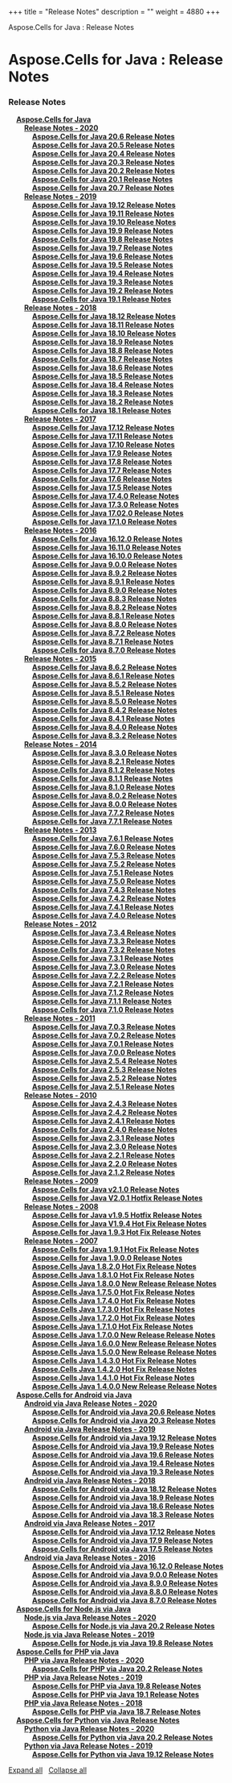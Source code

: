 +++
title = "Release Notes" 
description = "" 
weight = 4880 
+++

Aspose.Cells for Java : Release Notes  

# Aspose.Cells for Java : Release Notes


### Release Notes

&nbsp;&nbsp;&nbsp;&nbsp;[**Aspose.Cells for Java**](https://docs2.aspose.com/cells/java/releasenotes/asposecellsforjava/)    
&nbsp;&nbsp;&nbsp;&nbsp;&nbsp;&nbsp;&nbsp;&nbsp;[**Release Notes - 2020**](https://docs2.aspose.com/cells/java/releasenotes/asposecellsforjava/releasenotes-2020/)    
&nbsp;&nbsp;&nbsp;&nbsp;&nbsp;&nbsp;&nbsp;&nbsp;&nbsp;&nbsp;&nbsp;&nbsp;[**Aspose.Cells for Java 20.6 Release Notes**](https://docs2.aspose.com/cells/java/releasenotes/asposecellsforjava/releasenotes-2020/aspose.cells+for+java+20.6+release+notes)    
&nbsp;&nbsp;&nbsp;&nbsp;&nbsp;&nbsp;&nbsp;&nbsp;&nbsp;&nbsp;&nbsp;&nbsp;[**Aspose.Cells for Java 20.5 Release Notes**](https://docs2.aspose.com/cells/java/releasenotes/asposecellsforjava/releasenotes-2020/aspose.cells+for+java+20.5+release+notes)    
&nbsp;&nbsp;&nbsp;&nbsp;&nbsp;&nbsp;&nbsp;&nbsp;&nbsp;&nbsp;&nbsp;&nbsp;[**Aspose.Cells for Java 20.4 Release Notes**](https://docs2.aspose.com/cells/java/releasenotes/asposecellsforjava/releasenotes-2020/aspose.cells+for+java+20.4+release+notes)    
&nbsp;&nbsp;&nbsp;&nbsp;&nbsp;&nbsp;&nbsp;&nbsp;&nbsp;&nbsp;&nbsp;&nbsp;[**Aspose.Cells for Java 20.3 Release Notes**](https://docs2.aspose.com/cells/java/releasenotes/asposecellsforjava/releasenotes-2020/aspose.cells+for+java+20.3+release+notes)    
&nbsp;&nbsp;&nbsp;&nbsp;&nbsp;&nbsp;&nbsp;&nbsp;&nbsp;&nbsp;&nbsp;&nbsp;[**Aspose.Cells for Java 20.2 Release Notes**](https://docs2.aspose.com/cells/java/releasenotes/asposecellsforjava/releasenotes-2020/aspose.cells+for+java+20.2+release+notes)    
&nbsp;&nbsp;&nbsp;&nbsp;&nbsp;&nbsp;&nbsp;&nbsp;&nbsp;&nbsp;&nbsp;&nbsp;[**Aspose.Cells for Java 20.1 Release Notes**](https://docs2.aspose.com/cells/java/releasenotes/asposecellsforjava/releasenotes-2020/aspose.cells+for+java+20.1+release+notes)    
&nbsp;&nbsp;&nbsp;&nbsp;&nbsp;&nbsp;&nbsp;&nbsp;&nbsp;&nbsp;&nbsp;&nbsp;[**Aspose.Cells for Java 20.7 Release Notes**](https://docs2.aspose.com/cells/java/releasenotes/asposecellsforjava/releasenotes-2020/aspose.cells+for+java+20.7+release+notes)    
&nbsp;&nbsp;&nbsp;&nbsp;&nbsp;&nbsp;&nbsp;&nbsp;[**Release Notes - 2019**](https://docs2.aspose.com/cells/java/releasenotes/asposecellsforjava/releasenotes-2019/)    
&nbsp;&nbsp;&nbsp;&nbsp;&nbsp;&nbsp;&nbsp;&nbsp;&nbsp;&nbsp;&nbsp;&nbsp;[**Aspose.Cells for Java 19.12 Release Notes**](https://docs2.aspose.com/cells/java/releasenotes/asposecellsforjava/releasenotes-2019/aspose.cells+for+java+19.12+release+notes)    
&nbsp;&nbsp;&nbsp;&nbsp;&nbsp;&nbsp;&nbsp;&nbsp;&nbsp;&nbsp;&nbsp;&nbsp;[**Aspose.Cells for Java 19.11 Release Notes**](https://docs2.aspose.com/cells/java/releasenotes/asposecellsforjava/releasenotes-2019/aspose.cells+for+java+19.11+release+notes)    
&nbsp;&nbsp;&nbsp;&nbsp;&nbsp;&nbsp;&nbsp;&nbsp;&nbsp;&nbsp;&nbsp;&nbsp;[**Aspose.Cells for Java 19.10 Release Notes**](https://docs2.aspose.com/cells/java/releasenotes/asposecellsforjava/releasenotes-2019/aspose.cells+for+java+19.10+release+notes)    
&nbsp;&nbsp;&nbsp;&nbsp;&nbsp;&nbsp;&nbsp;&nbsp;&nbsp;&nbsp;&nbsp;&nbsp;[**Aspose.Cells for Java 19.9 Release Notes**](https://docs2.aspose.com/cells/java/releasenotes/asposecellsforjava/releasenotes-2019/aspose.cells+for+java+19.9+release+notes)    
&nbsp;&nbsp;&nbsp;&nbsp;&nbsp;&nbsp;&nbsp;&nbsp;&nbsp;&nbsp;&nbsp;&nbsp;[**Aspose.Cells for Java 19.8 Release Notes**](https://docs2.aspose.com/cells/java/releasenotes/asposecellsforjava/releasenotes-2019/aspose.cells+for+java+19.8+release+notes)    
&nbsp;&nbsp;&nbsp;&nbsp;&nbsp;&nbsp;&nbsp;&nbsp;&nbsp;&nbsp;&nbsp;&nbsp;[**Aspose.Cells for Java 19.7 Release Notes**](https://docs2.aspose.com/cells/java/releasenotes/asposecellsforjava/releasenotes-2019/aspose.cells+for+java+19.7+release+notes)    
&nbsp;&nbsp;&nbsp;&nbsp;&nbsp;&nbsp;&nbsp;&nbsp;&nbsp;&nbsp;&nbsp;&nbsp;[**Aspose.Cells for Java 19.6 Release Notes**](https://docs2.aspose.com/cells/java/releasenotes/asposecellsforjava/releasenotes-2019/aspose.cells+for+java+19.6+release+notes)    
&nbsp;&nbsp;&nbsp;&nbsp;&nbsp;&nbsp;&nbsp;&nbsp;&nbsp;&nbsp;&nbsp;&nbsp;[**Aspose.Cells for Java 19.5 Release Notes**](https://docs2.aspose.com/cells/java/releasenotes/asposecellsforjava/releasenotes-2019/aspose.cells+for+java+19.5+release+notes)    
&nbsp;&nbsp;&nbsp;&nbsp;&nbsp;&nbsp;&nbsp;&nbsp;&nbsp;&nbsp;&nbsp;&nbsp;[**Aspose.Cells for Java 19.4 Release Notes**](https://docs2.aspose.com/cells/java/releasenotes/asposecellsforjava/releasenotes-2019/aspose.cells+for+java+19.4+release+notes)    
&nbsp;&nbsp;&nbsp;&nbsp;&nbsp;&nbsp;&nbsp;&nbsp;&nbsp;&nbsp;&nbsp;&nbsp;[**Aspose.Cells for Java 19.3 Release Notes**](https://docs2.aspose.com/cells/java/releasenotes/asposecellsforjava/releasenotes-2019/aspose.cells+for+java+19.3+release+notes)    
&nbsp;&nbsp;&nbsp;&nbsp;&nbsp;&nbsp;&nbsp;&nbsp;&nbsp;&nbsp;&nbsp;&nbsp;[**Aspose.Cells for Java 19.2 Release Notes**](https://docs2.aspose.com/cells/java/releasenotes/asposecellsforjava/releasenotes-2019/aspose.cells+for+java+19.2+release+notes)    
&nbsp;&nbsp;&nbsp;&nbsp;&nbsp;&nbsp;&nbsp;&nbsp;&nbsp;&nbsp;&nbsp;&nbsp;[**Aspose.Cells for Java 19.1 Release Notes**](https://docs2.aspose.com/cells/java/releasenotes/asposecellsforjava/releasenotes-2019/aspose.cells+for+java+19.1+release+notes)    
&nbsp;&nbsp;&nbsp;&nbsp;&nbsp;&nbsp;&nbsp;&nbsp;[**Release Notes - 2018**](https://docs2.aspose.com/cells/java/releasenotes/asposecellsforjava/releasenotes-2018/)    
&nbsp;&nbsp;&nbsp;&nbsp;&nbsp;&nbsp;&nbsp;&nbsp;&nbsp;&nbsp;&nbsp;&nbsp;[**Aspose.Cells for Java 18.12 Release Notes**](https://docs2.aspose.com/cells/java/releasenotes/asposecellsforjava/releasenotes-2018/aspose.cells+for+java+18.12+release+notes)    
&nbsp;&nbsp;&nbsp;&nbsp;&nbsp;&nbsp;&nbsp;&nbsp;&nbsp;&nbsp;&nbsp;&nbsp;[**Aspose.Cells for Java 18.11 Release Notes**](https://docs2.aspose.com/cells/java/releasenotes/asposecellsforjava/releasenotes-2018/aspose.cells+for+java+18.11+release+notes)    
&nbsp;&nbsp;&nbsp;&nbsp;&nbsp;&nbsp;&nbsp;&nbsp;&nbsp;&nbsp;&nbsp;&nbsp;[**Aspose.Cells for Java 18.10 Release Notes**](https://docs2.aspose.com/cells/java/releasenotes/asposecellsforjava/releasenotes-2018/aspose.cells+for+java+18.10+release+notes)    
&nbsp;&nbsp;&nbsp;&nbsp;&nbsp;&nbsp;&nbsp;&nbsp;&nbsp;&nbsp;&nbsp;&nbsp;[**Aspose.Cells for Java 18.9 Release Notes**](https://docs2.aspose.com/cells/java/releasenotes/asposecellsforjava/releasenotes-2018/aspose.cells+for+java+18.9+release+notes)    
&nbsp;&nbsp;&nbsp;&nbsp;&nbsp;&nbsp;&nbsp;&nbsp;&nbsp;&nbsp;&nbsp;&nbsp;[**Aspose.Cells for Java 18.8 Release Notes**](https://docs2.aspose.com/cells/java/releasenotes/asposecellsforjava/releasenotes-2018/aspose.cells+for+java+18.8+release+notes)    
&nbsp;&nbsp;&nbsp;&nbsp;&nbsp;&nbsp;&nbsp;&nbsp;&nbsp;&nbsp;&nbsp;&nbsp;[**Aspose.Cells for Java 18.7 Release Notes**](https://docs2.aspose.com/cells/java/releasenotes/asposecellsforjava/releasenotes-2018/aspose.cells+for+java+18.7+release+notes)    
&nbsp;&nbsp;&nbsp;&nbsp;&nbsp;&nbsp;&nbsp;&nbsp;&nbsp;&nbsp;&nbsp;&nbsp;[**Aspose.Cells for Java 18.6 Release Notes**](https://docs2.aspose.com/cells/java/releasenotes/asposecellsforjava/releasenotes-2018/aspose.cells+for+java+18.6+release+notes)    
&nbsp;&nbsp;&nbsp;&nbsp;&nbsp;&nbsp;&nbsp;&nbsp;&nbsp;&nbsp;&nbsp;&nbsp;[**Aspose.Cells for Java 18.5 Release Notes**](https://docs2.aspose.com/cells/java/releasenotes/asposecellsforjava/releasenotes-2018/aspose.cells+for+java+18.5+release+notes)    
&nbsp;&nbsp;&nbsp;&nbsp;&nbsp;&nbsp;&nbsp;&nbsp;&nbsp;&nbsp;&nbsp;&nbsp;[**Aspose.Cells for Java 18.4 Release Notes**](https://docs2.aspose.com/cells/java/releasenotes/asposecellsforjava/releasenotes-2018/aspose.cells+for+java+18.4+release+notes)    
&nbsp;&nbsp;&nbsp;&nbsp;&nbsp;&nbsp;&nbsp;&nbsp;&nbsp;&nbsp;&nbsp;&nbsp;[**Aspose.Cells for Java 18.3 Release Notes**](https://docs2.aspose.com/cells/java/releasenotes/asposecellsforjava/releasenotes-2018/aspose.cells+for+java+18.3+release+notes)    
&nbsp;&nbsp;&nbsp;&nbsp;&nbsp;&nbsp;&nbsp;&nbsp;&nbsp;&nbsp;&nbsp;&nbsp;[**Aspose.Cells for Java 18.2 Release Notes**](https://docs2.aspose.com/cells/java/releasenotes/asposecellsforjava/releasenotes-2018/aspose.cells+for+java+18.2+release+notes)    
&nbsp;&nbsp;&nbsp;&nbsp;&nbsp;&nbsp;&nbsp;&nbsp;&nbsp;&nbsp;&nbsp;&nbsp;[**Aspose.Cells for Java 18.1 Release Notes**](https://docs2.aspose.com/cells/java/releasenotes/asposecellsforjava/releasenotes-2018/aspose.cells+for+java+18.1+release+notes)    
&nbsp;&nbsp;&nbsp;&nbsp;&nbsp;&nbsp;&nbsp;&nbsp;[**Release Notes - 2017**](https://docs2.aspose.com/cells/java/releasenotes/asposecellsforjava/releasenotes-2017/)    
&nbsp;&nbsp;&nbsp;&nbsp;&nbsp;&nbsp;&nbsp;&nbsp;&nbsp;&nbsp;&nbsp;&nbsp;[**Aspose.Cells for Java 17.12 Release Notes**](https://docs2.aspose.com/cells/java/releasenotes/asposecellsforjava/releasenotes-2017/aspose.cells+for+java+17.12+release+notes)    
&nbsp;&nbsp;&nbsp;&nbsp;&nbsp;&nbsp;&nbsp;&nbsp;&nbsp;&nbsp;&nbsp;&nbsp;[**Aspose.Cells for Java 17.11 Release Notes**](https://docs2.aspose.com/cells/java/releasenotes/asposecellsforjava/releasenotes-2017/aspose.cells+for+java+17.11+release+notes)    
&nbsp;&nbsp;&nbsp;&nbsp;&nbsp;&nbsp;&nbsp;&nbsp;&nbsp;&nbsp;&nbsp;&nbsp;[**Aspose.Cells for Java 17.10 Release Notes**](https://docs2.aspose.com/cells/java/releasenotes/asposecellsforjava/releasenotes-2017/aspose.cells+for+java+17.10+release+notes)    
&nbsp;&nbsp;&nbsp;&nbsp;&nbsp;&nbsp;&nbsp;&nbsp;&nbsp;&nbsp;&nbsp;&nbsp;[**Aspose.Cells for Java 17.9 Release Notes**](https://docs2.aspose.com/cells/java/releasenotes/asposecellsforjava/releasenotes-2017/aspose.cells+for+java+17.9+release+notes)    
&nbsp;&nbsp;&nbsp;&nbsp;&nbsp;&nbsp;&nbsp;&nbsp;&nbsp;&nbsp;&nbsp;&nbsp;[**Aspose.Cells for Java 17.8 Release Notes**](https://docs2.aspose.com/cells/java/releasenotes/asposecellsforjava/releasenotes-2017/aspose.cells+for+java+17.8+release+notes)    
&nbsp;&nbsp;&nbsp;&nbsp;&nbsp;&nbsp;&nbsp;&nbsp;&nbsp;&nbsp;&nbsp;&nbsp;[**Aspose.Cells for Java 17.7 Release Notes**](https://docs2.aspose.com/cells/java/releasenotes/asposecellsforjava/releasenotes-2017/aspose.cells+for+java+17.7+release+notes)    
&nbsp;&nbsp;&nbsp;&nbsp;&nbsp;&nbsp;&nbsp;&nbsp;&nbsp;&nbsp;&nbsp;&nbsp;[**Aspose.Cells for Java 17.6 Release Notes**](https://docs2.aspose.com/cells/java/releasenotes/asposecellsforjava/releasenotes-2017/aspose.cells+for+java+17.6+release+notes)    
&nbsp;&nbsp;&nbsp;&nbsp;&nbsp;&nbsp;&nbsp;&nbsp;&nbsp;&nbsp;&nbsp;&nbsp;[**Aspose.Cells for Java 17.5 Release Notes**](https://docs2.aspose.com/cells/java/releasenotes/asposecellsforjava/releasenotes-2017/aspose.cells+for+java+17.5+release+notes)    
&nbsp;&nbsp;&nbsp;&nbsp;&nbsp;&nbsp;&nbsp;&nbsp;&nbsp;&nbsp;&nbsp;&nbsp;[**Aspose.Cells for Java 17.4.0 Release Notes**](https://docs2.aspose.com/cells/java/releasenotes/asposecellsforjava/releasenotes-2017/aspose.cells+for+java+17.4.0+release+notes)    
&nbsp;&nbsp;&nbsp;&nbsp;&nbsp;&nbsp;&nbsp;&nbsp;&nbsp;&nbsp;&nbsp;&nbsp;[**Aspose.Cells for Java 17.3.0 Release Notes**](https://docs2.aspose.com/cells/java/releasenotes/asposecellsforjava/releasenotes-2017/aspose.cells+for+java+17.3.0+release+notes)    
&nbsp;&nbsp;&nbsp;&nbsp;&nbsp;&nbsp;&nbsp;&nbsp;&nbsp;&nbsp;&nbsp;&nbsp;[**Aspose.Cells for Java 17.02.0 Release Notes**](https://docs2.aspose.com/cells/java/releasenotes/asposecellsforjava/releasenotes-2017/aspose.cells+for+java+17.02.0+release+notes)    
&nbsp;&nbsp;&nbsp;&nbsp;&nbsp;&nbsp;&nbsp;&nbsp;&nbsp;&nbsp;&nbsp;&nbsp;[**Aspose.Cells for Java 17.1.0 Release Notes**](https://docs2.aspose.com/cells/java/releasenotes/asposecellsforjava/releasenotes-2017/aspose.cells+for+java+17.1.0+release+notes)    
&nbsp;&nbsp;&nbsp;&nbsp;&nbsp;&nbsp;&nbsp;&nbsp;[**Release Notes - 2016**](https://docs2.aspose.com/cells/java/releasenotes/asposecellsforjava/releasenotes-2016/)    
&nbsp;&nbsp;&nbsp;&nbsp;&nbsp;&nbsp;&nbsp;&nbsp;&nbsp;&nbsp;&nbsp;&nbsp;[**Aspose.Cells for Java 16.12.0 Release Notes**](https://docs2.aspose.com/cells/java/releasenotes/asposecellsforjava/releasenotes-2016/aspose.cells+for+java+16.12.0+release+notes)    
&nbsp;&nbsp;&nbsp;&nbsp;&nbsp;&nbsp;&nbsp;&nbsp;&nbsp;&nbsp;&nbsp;&nbsp;[**Aspose.Cells for Java 16.11.0 Release Notes**](https://docs2.aspose.com/cells/java/releasenotes/asposecellsforjava/releasenotes-2016/aspose.cells+for+java+16.11.0+release+notes)    
&nbsp;&nbsp;&nbsp;&nbsp;&nbsp;&nbsp;&nbsp;&nbsp;&nbsp;&nbsp;&nbsp;&nbsp;[**Aspose.Cells for Java 16.10.0 Release Notes**](https://docs2.aspose.com/cells/java/releasenotes/asposecellsforjava/releasenotes-2016/aspose.cells+for+java+16.10.0+release+notes)    
&nbsp;&nbsp;&nbsp;&nbsp;&nbsp;&nbsp;&nbsp;&nbsp;&nbsp;&nbsp;&nbsp;&nbsp;[**Aspose.Cells for Java 9.0.0 Release Notes**](https://docs2.aspose.com/cells/java/releasenotes/asposecellsforjava/releasenotes-2016/aspose.cells+for+java+9.0.0+release+notes)    
&nbsp;&nbsp;&nbsp;&nbsp;&nbsp;&nbsp;&nbsp;&nbsp;&nbsp;&nbsp;&nbsp;&nbsp;[**Aspose.Cells for Java 8.9.2 Release Notes**](https://docs2.aspose.com/cells/java/releasenotes/asposecellsforjava/releasenotes-2016/aspose.cells+for+java+8.9.2+release+notes)    
&nbsp;&nbsp;&nbsp;&nbsp;&nbsp;&nbsp;&nbsp;&nbsp;&nbsp;&nbsp;&nbsp;&nbsp;[**Aspose.Cells for Java 8.9.1 Release Notes**](https://docs2.aspose.com/cells/java/releasenotes/asposecellsforjava/releasenotes-2016/aspose.cells+for+java+8.9.1+release+notes)    
&nbsp;&nbsp;&nbsp;&nbsp;&nbsp;&nbsp;&nbsp;&nbsp;&nbsp;&nbsp;&nbsp;&nbsp;[**Aspose.Cells for Java 8.9.0 Release Notes**](https://docs2.aspose.com/cells/java/releasenotes/asposecellsforjava/releasenotes-2016/aspose.cells+for+java+8.9.0+release+notes)    
&nbsp;&nbsp;&nbsp;&nbsp;&nbsp;&nbsp;&nbsp;&nbsp;&nbsp;&nbsp;&nbsp;&nbsp;[**Aspose.Cells for Java 8.8.3 Release Notes**](https://docs2.aspose.com/cells/java/releasenotes/asposecellsforjava/releasenotes-2016/aspose.cells+for+java+8.8.3+release+notes)    
&nbsp;&nbsp;&nbsp;&nbsp;&nbsp;&nbsp;&nbsp;&nbsp;&nbsp;&nbsp;&nbsp;&nbsp;[**Aspose.Cells for Java 8.8.2 Release Notes**](https://docs2.aspose.com/cells/java/releasenotes/asposecellsforjava/releasenotes-2016/aspose.cells+for+java+8.8.2+release+notes)    
&nbsp;&nbsp;&nbsp;&nbsp;&nbsp;&nbsp;&nbsp;&nbsp;&nbsp;&nbsp;&nbsp;&nbsp;[**Aspose.Cells for Java 8.8.1 Release Notes**](https://docs2.aspose.com/cells/java/releasenotes/asposecellsforjava/releasenotes-2016/aspose.cells+for+java+8.8.1+release+notes)    
&nbsp;&nbsp;&nbsp;&nbsp;&nbsp;&nbsp;&nbsp;&nbsp;&nbsp;&nbsp;&nbsp;&nbsp;[**Aspose.Cells for Java 8.8.0 Release Notes**](https://docs2.aspose.com/cells/java/releasenotes/asposecellsforjava/releasenotes-2016/aspose.cells+for+java+8.8.0+release+notes)    
&nbsp;&nbsp;&nbsp;&nbsp;&nbsp;&nbsp;&nbsp;&nbsp;&nbsp;&nbsp;&nbsp;&nbsp;[**Aspose.Cells for Java 8.7.2 Release Notes**](https://docs2.aspose.com/cells/java/releasenotes/asposecellsforjava/releasenotes-2016/aspose.cells+for+java+8.7.2+release+notes)    
&nbsp;&nbsp;&nbsp;&nbsp;&nbsp;&nbsp;&nbsp;&nbsp;&nbsp;&nbsp;&nbsp;&nbsp;[**Aspose.Cells for Java 8.7.1 Release Notes**](https://docs2.aspose.com/cells/java/releasenotes/asposecellsforjava/releasenotes-2016/aspose.cells+for+java+8.7.1+release+notes)    
&nbsp;&nbsp;&nbsp;&nbsp;&nbsp;&nbsp;&nbsp;&nbsp;&nbsp;&nbsp;&nbsp;&nbsp;[**Aspose.Cells for Java 8.7.0 Release Notes**](https://docs2.aspose.com/cells/java/releasenotes/asposecellsforjava/releasenotes-2016/aspose.cells+for+java+8.7.0+release+notes)    
&nbsp;&nbsp;&nbsp;&nbsp;&nbsp;&nbsp;&nbsp;&nbsp;[**Release Notes - 2015**](https://docs2.aspose.com/cells/java/releasenotes/asposecellsforjava/releasenotes-2015/)    
&nbsp;&nbsp;&nbsp;&nbsp;&nbsp;&nbsp;&nbsp;&nbsp;&nbsp;&nbsp;&nbsp;&nbsp;[**Aspose.Cells for Java 8.6.2 Release Notes**](https://docs2.aspose.com/cells/java/releasenotes/asposecellsforjava/releasenotes-2015/aspose.cells+for+java+8.6.2+release+notes)    
&nbsp;&nbsp;&nbsp;&nbsp;&nbsp;&nbsp;&nbsp;&nbsp;&nbsp;&nbsp;&nbsp;&nbsp;[**Aspose.Cells for Java 8.6.1 Release Notes**](https://docs2.aspose.com/cells/java/releasenotes/asposecellsforjava/releasenotes-2015/aspose.cells+for+java+8.6.1+release+notes)    
&nbsp;&nbsp;&nbsp;&nbsp;&nbsp;&nbsp;&nbsp;&nbsp;&nbsp;&nbsp;&nbsp;&nbsp;[**Aspose.Cells for Java 8.5.2 Release Notes**](https://docs2.aspose.com/cells/java/releasenotes/asposecellsforjava/releasenotes-2015/aspose.cells+for+java+8.5.2+release+notes)    
&nbsp;&nbsp;&nbsp;&nbsp;&nbsp;&nbsp;&nbsp;&nbsp;&nbsp;&nbsp;&nbsp;&nbsp;[**Aspose.Cells for Java 8.5.1 Release Notes**](https://docs2.aspose.com/cells/java/releasenotes/asposecellsforjava/releasenotes-2015/aspose.cells+for+java+8.5.1+release+notes)    
&nbsp;&nbsp;&nbsp;&nbsp;&nbsp;&nbsp;&nbsp;&nbsp;&nbsp;&nbsp;&nbsp;&nbsp;[**Aspose.Cells for Java 8.5.0 Release Notes**](https://docs2.aspose.com/cells/java/releasenotes/asposecellsforjava/releasenotes-2015/aspose.cells+for+java+8.5.0+release+notes)    
&nbsp;&nbsp;&nbsp;&nbsp;&nbsp;&nbsp;&nbsp;&nbsp;&nbsp;&nbsp;&nbsp;&nbsp;[**Aspose.Cells for Java 8.4.2 Release Notes**](https://docs2.aspose.com/cells/java/releasenotes/asposecellsforjava/releasenotes-2015/aspose.cells+for+java+8.4.2+release+notes)    
&nbsp;&nbsp;&nbsp;&nbsp;&nbsp;&nbsp;&nbsp;&nbsp;&nbsp;&nbsp;&nbsp;&nbsp;[**Aspose.Cells for Java 8.4.1 Release Notes**](https://docs2.aspose.com/cells/java/releasenotes/asposecellsforjava/releasenotes-2015/aspose.cells+for+java+8.4.1+release+notes)    
&nbsp;&nbsp;&nbsp;&nbsp;&nbsp;&nbsp;&nbsp;&nbsp;&nbsp;&nbsp;&nbsp;&nbsp;[**Aspose.Cells for Java 8.4.0 Release Notes**](https://docs2.aspose.com/cells/java/releasenotes/asposecellsforjava/releasenotes-2015/aspose.cells+for+java+8.4.0+release+notes)    
&nbsp;&nbsp;&nbsp;&nbsp;&nbsp;&nbsp;&nbsp;&nbsp;&nbsp;&nbsp;&nbsp;&nbsp;[**Aspose.Cells for Java 8.3.2 Release Notes**](https://docs2.aspose.com/cells/java/releasenotes/asposecellsforjava/releasenotes-2015/aspose.cells+for+java+8.3.2+release+notes)    
&nbsp;&nbsp;&nbsp;&nbsp;&nbsp;&nbsp;&nbsp;&nbsp;[**Release Notes - 2014**](https://docs2.aspose.com/cells/java/releasenotes/asposecellsforjava/releasenotes-2014/)    
&nbsp;&nbsp;&nbsp;&nbsp;&nbsp;&nbsp;&nbsp;&nbsp;&nbsp;&nbsp;&nbsp;&nbsp;[**Aspose.Cells for Java 8.3.0 Release Notes**](https://docs2.aspose.com/cells/java/releasenotes/asposecellsforjava/releasenotes-2014/aspose.cells+for+java+8.3.0+release+notes)    
&nbsp;&nbsp;&nbsp;&nbsp;&nbsp;&nbsp;&nbsp;&nbsp;&nbsp;&nbsp;&nbsp;&nbsp;[**Aspose.Cells for Java 8.2.1 Release Notes**](https://docs2.aspose.com/cells/java/releasenotes/asposecellsforjava/releasenotes-2014/aspose.cells+for+java+8.2.1+release+notes)    
&nbsp;&nbsp;&nbsp;&nbsp;&nbsp;&nbsp;&nbsp;&nbsp;&nbsp;&nbsp;&nbsp;&nbsp;[**Aspose.Cells for Java 8.1.2 Release Notes**](https://docs2.aspose.com/cells/java/releasenotes/asposecellsforjava/releasenotes-2014/aspose.cells+for+java+8.1.2+release+notes)    
&nbsp;&nbsp;&nbsp;&nbsp;&nbsp;&nbsp;&nbsp;&nbsp;&nbsp;&nbsp;&nbsp;&nbsp;[**Aspose.Cells for Java 8.1.1 Release Notes**](https://docs2.aspose.com/cells/java/releasenotes/asposecellsforjava/releasenotes-2014/aspose.cells+for+java+8.1.1+release+notes)    
&nbsp;&nbsp;&nbsp;&nbsp;&nbsp;&nbsp;&nbsp;&nbsp;&nbsp;&nbsp;&nbsp;&nbsp;[**Aspose.Cells for Java 8.1.0 Release Notes**](https://docs2.aspose.com/cells/java/releasenotes/asposecellsforjava/releasenotes-2014/aspose.cells+for+java+8.1.0+release+notes)    
&nbsp;&nbsp;&nbsp;&nbsp;&nbsp;&nbsp;&nbsp;&nbsp;&nbsp;&nbsp;&nbsp;&nbsp;[**Aspose.Cells for Java 8.0.2 Release Notes**](https://docs2.aspose.com/cells/java/releasenotes/asposecellsforjava/releasenotes-2014/aspose.cells+for+java+8.0.2+release+notes)    
&nbsp;&nbsp;&nbsp;&nbsp;&nbsp;&nbsp;&nbsp;&nbsp;&nbsp;&nbsp;&nbsp;&nbsp;[**Aspose.Cells for Java 8.0.0 Release Notes**](https://docs2.aspose.com/cells/java/releasenotes/asposecellsforjava/releasenotes-2014/aspose.cells+for+java+8.0.0+release+notes)    
&nbsp;&nbsp;&nbsp;&nbsp;&nbsp;&nbsp;&nbsp;&nbsp;&nbsp;&nbsp;&nbsp;&nbsp;[**Aspose.Cells for Java 7.7.2 Release Notes**](https://docs2.aspose.com/cells/java/releasenotes/asposecellsforjava/releasenotes-2014/aspose.cells+for+java+7.7.2+release+notes)    
&nbsp;&nbsp;&nbsp;&nbsp;&nbsp;&nbsp;&nbsp;&nbsp;&nbsp;&nbsp;&nbsp;&nbsp;[**Aspose.Cells for Java 7.7.1 Release Notes**](https://docs2.aspose.com/cells/java/releasenotes/asposecellsforjava/releasenotes-2014/aspose.cells+for+java+7.7.1+release+notes)    
&nbsp;&nbsp;&nbsp;&nbsp;&nbsp;&nbsp;&nbsp;&nbsp;[**Release Notes - 2013**](https://docs2.aspose.com/cells/java/releasenotes/asposecellsforjava/releasenotes-2013/)    
&nbsp;&nbsp;&nbsp;&nbsp;&nbsp;&nbsp;&nbsp;&nbsp;&nbsp;&nbsp;&nbsp;&nbsp;[**Aspose.Cells for Java 7.6.1 Release Notes**](https://docs2.aspose.com/cells/java/releasenotes/asposecellsforjava/releasenotes-2013/aspose.cells+for+java+7.6.1+release+notes)    
&nbsp;&nbsp;&nbsp;&nbsp;&nbsp;&nbsp;&nbsp;&nbsp;&nbsp;&nbsp;&nbsp;&nbsp;[**Aspose.Cells for Java 7.6.0 Release Notes**](https://docs2.aspose.com/cells/java/releasenotes/asposecellsforjava/releasenotes-2013/aspose.cells+for+java+7.6.0+release+notes)    
&nbsp;&nbsp;&nbsp;&nbsp;&nbsp;&nbsp;&nbsp;&nbsp;&nbsp;&nbsp;&nbsp;&nbsp;[**Aspose.Cells for Java 7.5.3 Release Notes**](https://docs2.aspose.com/cells/java/releasenotes/asposecellsforjava/releasenotes-2013/aspose.cells+for+java+7.5.3+release+notes)    
&nbsp;&nbsp;&nbsp;&nbsp;&nbsp;&nbsp;&nbsp;&nbsp;&nbsp;&nbsp;&nbsp;&nbsp;[**Aspose.Cells for Java 7.5.2 Release Notes**](https://docs2.aspose.com/cells/java/releasenotes/asposecellsforjava/releasenotes-2013/aspose.cells+for+java+7.5.2+release+notes)    
&nbsp;&nbsp;&nbsp;&nbsp;&nbsp;&nbsp;&nbsp;&nbsp;&nbsp;&nbsp;&nbsp;&nbsp;[**Aspose.Cells for Java 7.5.1 Release Notes**](https://docs2.aspose.com/cells/java/releasenotes/asposecellsforjava/releasenotes-2013/aspose.cells+for+java+7.5.1+release+notes)    
&nbsp;&nbsp;&nbsp;&nbsp;&nbsp;&nbsp;&nbsp;&nbsp;&nbsp;&nbsp;&nbsp;&nbsp;[**Aspose.Cells for Java 7.5.0 Release Notes**](https://docs2.aspose.com/cells/java/releasenotes/asposecellsforjava/releasenotes-2013/aspose.cells+for+java+7.5.0+release+notes)    
&nbsp;&nbsp;&nbsp;&nbsp;&nbsp;&nbsp;&nbsp;&nbsp;&nbsp;&nbsp;&nbsp;&nbsp;[**Aspose.Cells for Java 7.4.3 Release Notes**](https://docs2.aspose.com/cells/java/releasenotes/asposecellsforjava/releasenotes-2013/aspose.cells+for+java+7.4.3+release+notes)    
&nbsp;&nbsp;&nbsp;&nbsp;&nbsp;&nbsp;&nbsp;&nbsp;&nbsp;&nbsp;&nbsp;&nbsp;[**Aspose.Cells for Java 7.4.2 Release Notes**](https://docs2.aspose.com/cells/java/releasenotes/asposecellsforjava/releasenotes-2013/aspose.cells+for+java+7.4.2+release+notes)    
&nbsp;&nbsp;&nbsp;&nbsp;&nbsp;&nbsp;&nbsp;&nbsp;&nbsp;&nbsp;&nbsp;&nbsp;[**Aspose.Cells for Java 7.4.1 Release Notes**](https://docs2.aspose.com/cells/java/releasenotes/asposecellsforjava/releasenotes-2013/aspose.cells+for+java+7.4.1+release+notes)    
&nbsp;&nbsp;&nbsp;&nbsp;&nbsp;&nbsp;&nbsp;&nbsp;&nbsp;&nbsp;&nbsp;&nbsp;[**Aspose.Cells for Java 7.4.0 Release Notes**](https://docs2.aspose.com/cells/java/releasenotes/asposecellsforjava/releasenotes-2013/aspose.cells+for+java+7.4.0+release+notes)    
&nbsp;&nbsp;&nbsp;&nbsp;&nbsp;&nbsp;&nbsp;&nbsp;[**Release Notes - 2012**](https://docs2.aspose.com/cells/java/releasenotes/asposecellsforjava/releasenotes-2012/)    
&nbsp;&nbsp;&nbsp;&nbsp;&nbsp;&nbsp;&nbsp;&nbsp;&nbsp;&nbsp;&nbsp;&nbsp;[**Aspose.Cells for Java 7.3.4 Release Notes**](https://docs2.aspose.com/cells/java/releasenotes/asposecellsforjava/releasenotes-2012/aspose.cells+for+java+7.3.4+release+notes)    
&nbsp;&nbsp;&nbsp;&nbsp;&nbsp;&nbsp;&nbsp;&nbsp;&nbsp;&nbsp;&nbsp;&nbsp;[**Aspose.Cells for Java 7.3.3 Release Notes**](https://docs2.aspose.com/cells/java/releasenotes/asposecellsforjava/releasenotes-2012/aspose.cells+for+java+7.3.3+release+notes)    
&nbsp;&nbsp;&nbsp;&nbsp;&nbsp;&nbsp;&nbsp;&nbsp;&nbsp;&nbsp;&nbsp;&nbsp;[**Aspose.Cells for Java 7.3.2 Release Notes**](https://docs2.aspose.com/cells/java/releasenotes/asposecellsforjava/releasenotes-2012/aspose.cells+for+java+7.3.2+release+notes)    
&nbsp;&nbsp;&nbsp;&nbsp;&nbsp;&nbsp;&nbsp;&nbsp;&nbsp;&nbsp;&nbsp;&nbsp;[**Aspose.Cells for Java 7.3.1 Release Notes**](https://docs2.aspose.com/cells/java/releasenotes/asposecellsforjava/releasenotes-2012/aspose.cells+for+java+7.3.1+release+notes)    
&nbsp;&nbsp;&nbsp;&nbsp;&nbsp;&nbsp;&nbsp;&nbsp;&nbsp;&nbsp;&nbsp;&nbsp;[**Aspose.Cells for Java 7.3.0 Release Notes**](https://docs2.aspose.com/cells/java/releasenotes/asposecellsforjava/releasenotes-2012/aspose.cells+for+java+7.3.0+release+notes)    
&nbsp;&nbsp;&nbsp;&nbsp;&nbsp;&nbsp;&nbsp;&nbsp;&nbsp;&nbsp;&nbsp;&nbsp;[**Aspose.Cells for Java 7.2.2 Release Notes**](https://docs2.aspose.com/cells/java/releasenotes/asposecellsforjava/releasenotes-2012/aspose.cells+for+java+7.2.2+release+notes)    
&nbsp;&nbsp;&nbsp;&nbsp;&nbsp;&nbsp;&nbsp;&nbsp;&nbsp;&nbsp;&nbsp;&nbsp;[**Aspose.Cells for Java 7.2.1 Release Notes**](https://docs2.aspose.com/cells/java/releasenotes/asposecellsforjava/releasenotes-2012/aspose.cells+for+java+7.2.1+release+notes)    
&nbsp;&nbsp;&nbsp;&nbsp;&nbsp;&nbsp;&nbsp;&nbsp;&nbsp;&nbsp;&nbsp;&nbsp;[**Aspose.Cells for Java 7.1.2 Release Notes**](https://docs2.aspose.com/cells/java/releasenotes/asposecellsforjava/releasenotes-2012/aspose.cells+for+java+7.1.2+release+notes)    
&nbsp;&nbsp;&nbsp;&nbsp;&nbsp;&nbsp;&nbsp;&nbsp;&nbsp;&nbsp;&nbsp;&nbsp;[**Aspose.Cells for Java 7.1.1 Release Notes**](https://docs2.aspose.com/cells/java/releasenotes/asposecellsforjava/releasenotes-2012/aspose.cells+for+java+7.1.1+release+notes)    
&nbsp;&nbsp;&nbsp;&nbsp;&nbsp;&nbsp;&nbsp;&nbsp;&nbsp;&nbsp;&nbsp;&nbsp;[**Aspose.Cells for Java 7.1.0 Release Notes**](https://docs2.aspose.com/cells/java/releasenotes/asposecellsforjava/releasenotes-2012/aspose.cells+for+java+7.1.0+release+notes)    
&nbsp;&nbsp;&nbsp;&nbsp;&nbsp;&nbsp;&nbsp;&nbsp;[**Release Notes - 2011**](https://docs2.aspose.com/cells/java/releasenotes/asposecellsforjava/releasenotes-2011/)    
&nbsp;&nbsp;&nbsp;&nbsp;&nbsp;&nbsp;&nbsp;&nbsp;&nbsp;&nbsp;&nbsp;&nbsp;[**Aspose.Cells for Java 7.0.3 Release Notes**](https://docs2.aspose.com/cells/java/releasenotes/asposecellsforjava/releasenotes-2011/aspose.cells+for+java+7.0.3+release+notes)    
&nbsp;&nbsp;&nbsp;&nbsp;&nbsp;&nbsp;&nbsp;&nbsp;&nbsp;&nbsp;&nbsp;&nbsp;[**Aspose.Cells for Java 7.0.2 Release Notes**](https://docs2.aspose.com/cells/java/releasenotes/asposecellsforjava/releasenotes-2011/aspose.cells+for+java+7.0.2+release+notes)    
&nbsp;&nbsp;&nbsp;&nbsp;&nbsp;&nbsp;&nbsp;&nbsp;&nbsp;&nbsp;&nbsp;&nbsp;[**Aspose.Cells for Java 7.0.1 Release Notes**](https://docs2.aspose.com/cells/java/releasenotes/asposecellsforjava/releasenotes-2011/aspose.cells+for+java+7.0.1+release+notes)    
&nbsp;&nbsp;&nbsp;&nbsp;&nbsp;&nbsp;&nbsp;&nbsp;&nbsp;&nbsp;&nbsp;&nbsp;[**Aspose.Cells for Java 7.0.0 Release Notes**](https://docs2.aspose.com/cells/java/releasenotes/asposecellsforjava/releasenotes-2011/aspose.cells+for+java+7.0.0+release+notes)    
&nbsp;&nbsp;&nbsp;&nbsp;&nbsp;&nbsp;&nbsp;&nbsp;&nbsp;&nbsp;&nbsp;&nbsp;[**Aspose.Cells for Java 2.5.4 Release Notes**](https://docs2.aspose.com/cells/java/releasenotes/asposecellsforjava/releasenotes-2011/aspose.cells+for+java+2.5.4+release+notes)    
&nbsp;&nbsp;&nbsp;&nbsp;&nbsp;&nbsp;&nbsp;&nbsp;&nbsp;&nbsp;&nbsp;&nbsp;[**Aspose.Cells for Java 2.5.3 Release Notes**](https://docs2.aspose.com/cells/java/releasenotes/asposecellsforjava/releasenotes-2011/aspose.cells+for+java+2.5.3+release+notes)    
&nbsp;&nbsp;&nbsp;&nbsp;&nbsp;&nbsp;&nbsp;&nbsp;&nbsp;&nbsp;&nbsp;&nbsp;[**Aspose.Cells for Java 2.5.2 Release Notes**](https://docs2.aspose.com/cells/java/releasenotes/asposecellsforjava/releasenotes-2011/aspose.cells+for+java+2.5.2+release+notes)    
&nbsp;&nbsp;&nbsp;&nbsp;&nbsp;&nbsp;&nbsp;&nbsp;&nbsp;&nbsp;&nbsp;&nbsp;[**Aspose.Cells for Java 2.5.1 Release Notes**](https://docs2.aspose.com/cells/java/releasenotes/asposecellsforjava/releasenotes-2011/aspose.cells+for+java+2.5.1+release+notes)    
&nbsp;&nbsp;&nbsp;&nbsp;&nbsp;&nbsp;&nbsp;&nbsp;[**Release Notes - 2010**](https://docs2.aspose.com/cells/java/releasenotes/asposecellsforjava/releasenotes-2010/)    
&nbsp;&nbsp;&nbsp;&nbsp;&nbsp;&nbsp;&nbsp;&nbsp;&nbsp;&nbsp;&nbsp;&nbsp;[**Aspose.Cells for Java 2.4.3 Release Notes**](https://docs2.aspose.com/cells/java/releasenotes/asposecellsforjava/releasenotes-2010/aspose.cells+for+java+2.4.3+release+notes)    
&nbsp;&nbsp;&nbsp;&nbsp;&nbsp;&nbsp;&nbsp;&nbsp;&nbsp;&nbsp;&nbsp;&nbsp;[**Aspose.Cells for Java 2.4.2 Release Notes**](https://docs2.aspose.com/cells/java/releasenotes/asposecellsforjava/releasenotes-2010/aspose.cells+for+java+2.4.2+release+notes)    
&nbsp;&nbsp;&nbsp;&nbsp;&nbsp;&nbsp;&nbsp;&nbsp;&nbsp;&nbsp;&nbsp;&nbsp;[**Aspose.Cells for Java 2.4.1 Release Notes**](https://docs2.aspose.com/cells/java/releasenotes/asposecellsforjava/releasenotes-2010/aspose.cells+for+java+2.4.1+release+notes)    
&nbsp;&nbsp;&nbsp;&nbsp;&nbsp;&nbsp;&nbsp;&nbsp;&nbsp;&nbsp;&nbsp;&nbsp;[**Aspose.Cells for Java 2.4.0 Release Notes**](https://docs2.aspose.com/cells/java/releasenotes/asposecellsforjava/releasenotes-2010/aspose.cells+for+java+2.4.0+release+notes)    
&nbsp;&nbsp;&nbsp;&nbsp;&nbsp;&nbsp;&nbsp;&nbsp;&nbsp;&nbsp;&nbsp;&nbsp;[**Aspose.Cells for Java 2.3.1 Release Notes**](https://docs2.aspose.com/cells/java/releasenotes/asposecellsforjava/releasenotes-2010/aspose.cells+for+java+2.3.1+release+notes)    
&nbsp;&nbsp;&nbsp;&nbsp;&nbsp;&nbsp;&nbsp;&nbsp;&nbsp;&nbsp;&nbsp;&nbsp;[**Aspose.Cells for Java 2.3.0 Release Notes**](https://docs2.aspose.com/cells/java/releasenotes/asposecellsforjava/releasenotes-2010/aspose.cells+for+java+2.3.0+release+notes)    
&nbsp;&nbsp;&nbsp;&nbsp;&nbsp;&nbsp;&nbsp;&nbsp;&nbsp;&nbsp;&nbsp;&nbsp;[**Aspose.Cells for Java 2.2.1 Release Notes**](https://docs2.aspose.com/cells/java/releasenotes/asposecellsforjava/releasenotes-2010/aspose.cells+for+java+2.2.1+release+notes)    
&nbsp;&nbsp;&nbsp;&nbsp;&nbsp;&nbsp;&nbsp;&nbsp;&nbsp;&nbsp;&nbsp;&nbsp;[**Aspose.Cells for Java 2.2.0 Release Notes**](https://docs2.aspose.com/cells/java/releasenotes/asposecellsforjava/releasenotes-2010/aspose.cells+for+java+2.2.0+release+notes)    
&nbsp;&nbsp;&nbsp;&nbsp;&nbsp;&nbsp;&nbsp;&nbsp;&nbsp;&nbsp;&nbsp;&nbsp;[**Aspose.Cells for Java 2.1.2 Release Notes**](https://docs2.aspose.com/cells/java/releasenotes/asposecellsforjava/releasenotes-2010/aspose.cells+for+java+2.1.2+release+notes)    
&nbsp;&nbsp;&nbsp;&nbsp;&nbsp;&nbsp;&nbsp;&nbsp;[**Release Notes - 2009**](https://docs2.aspose.com/cells/java/releasenotes/asposecellsforjava/releasenotes-2009/)    
&nbsp;&nbsp;&nbsp;&nbsp;&nbsp;&nbsp;&nbsp;&nbsp;&nbsp;&nbsp;&nbsp;&nbsp;[**Aspose.Cells for Java v2.1.0 Release Notes**](https://docs2.aspose.com/cells/java/releasenotes/asposecellsforjava/releasenotes-2009/aspose.cells+for+java+v2.1.0+release+notes)    
&nbsp;&nbsp;&nbsp;&nbsp;&nbsp;&nbsp;&nbsp;&nbsp;&nbsp;&nbsp;&nbsp;&nbsp;[**Aspose.Cells for Java V2.0.1 Hotfix Release Notes**](https://docs2.aspose.com/cells/java/releasenotes/asposecellsforjava/releasenotes-2009/aspose.cells+for+java+v2.0.1+hotfix+release+notes)    
&nbsp;&nbsp;&nbsp;&nbsp;&nbsp;&nbsp;&nbsp;&nbsp;[**Release Notes - 2008**](https://docs2.aspose.com/cells/java/releasenotes/asposecellsforjava/releasenotes-2008/)    
&nbsp;&nbsp;&nbsp;&nbsp;&nbsp;&nbsp;&nbsp;&nbsp;&nbsp;&nbsp;&nbsp;&nbsp;[**Aspose.Cells for Java v1.9.5 Hotfix Release Notes**](https://docs2.aspose.com/cells/java/releasenotes/asposecellsforjava/releasenotes-2008/aspose.cells+for+java+v1.9.5+hotfix+release+notes)    
&nbsp;&nbsp;&nbsp;&nbsp;&nbsp;&nbsp;&nbsp;&nbsp;&nbsp;&nbsp;&nbsp;&nbsp;[**Aspose.Cells for Java V1.9.4 Hot Fix Release Notes**](https://docs2.aspose.com/cells/java/releasenotes/asposecellsforjava/releasenotes-2008/aspose.cells+for+java+v1.9.4+hot+fix+release+notes)    
&nbsp;&nbsp;&nbsp;&nbsp;&nbsp;&nbsp;&nbsp;&nbsp;&nbsp;&nbsp;&nbsp;&nbsp;[**Aspose.Cells for Java 1.9.3 Hot Fix Release Notes**](https://docs2.aspose.com/cells/java/releasenotes/asposecellsforjava/releasenotes-2008/aspose.cells+for+java+1.9.3+hot+fix+release+notes)    
&nbsp;&nbsp;&nbsp;&nbsp;&nbsp;&nbsp;&nbsp;&nbsp;[**Release Notes - 2007**](https://docs2.aspose.com/cells/java/releasenotes/asposecellsforjava/releasenotes-2007/)    
&nbsp;&nbsp;&nbsp;&nbsp;&nbsp;&nbsp;&nbsp;&nbsp;&nbsp;&nbsp;&nbsp;&nbsp;[**Aspose.Cells for Java 1.9.1 Hot Fix Release Notes**](https://docs2.aspose.com/cells/java/releasenotes/asposecellsforjava/releasenotes-2007/aspose.cells+for+java+1.9.1+hot+fix+release+notes)    
&nbsp;&nbsp;&nbsp;&nbsp;&nbsp;&nbsp;&nbsp;&nbsp;&nbsp;&nbsp;&nbsp;&nbsp;[**Aspose.Cells for Java 1.9.0.0 Release Notes**](https://docs2.aspose.com/cells/java/releasenotes/asposecellsforjava/releasenotes-2007/aspose.cells+for+java+1.9.0.0+release+notes)    
&nbsp;&nbsp;&nbsp;&nbsp;&nbsp;&nbsp;&nbsp;&nbsp;&nbsp;&nbsp;&nbsp;&nbsp;[**Aspose.Cells Java 1.8.2.0 Hot Fix Release Notes**](https://docs2.aspose.com/cells/java/releasenotes/asposecellsforjava/releasenotes-2007/aspose.cells+java+1.8.2.0+hot+fix+release+notes)    
&nbsp;&nbsp;&nbsp;&nbsp;&nbsp;&nbsp;&nbsp;&nbsp;&nbsp;&nbsp;&nbsp;&nbsp;[**Aspose.Cells Java 1.8.1.0 Hot Fix Release Notes**](https://docs2.aspose.com/cells/java/releasenotes/asposecellsforjava/releasenotes-2007/aspose.cells+java+1.8.1.0+hot+fix+release+notes)    
&nbsp;&nbsp;&nbsp;&nbsp;&nbsp;&nbsp;&nbsp;&nbsp;&nbsp;&nbsp;&nbsp;&nbsp;[**Aspose.Cells Java 1.8.0.0 New Release Release Notes**](https://docs2.aspose.com/cells/java/releasenotes/asposecellsforjava/releasenotes-2007/aspose.cells+java+1.8.0.0+new+release+release+notes)    
&nbsp;&nbsp;&nbsp;&nbsp;&nbsp;&nbsp;&nbsp;&nbsp;&nbsp;&nbsp;&nbsp;&nbsp;[**Aspose.Cells Java 1.7.5.0 Hot Fix Release Notes**](https://docs2.aspose.com/cells/java/releasenotes/asposecellsforjava/releasenotes-2007/aspose.cells+java+1.7.5.0+hot+fix+release+notes)    
&nbsp;&nbsp;&nbsp;&nbsp;&nbsp;&nbsp;&nbsp;&nbsp;&nbsp;&nbsp;&nbsp;&nbsp;[**Aspose.Cells Java 1.7.4.0 Hot Fix Release Notes**](https://docs2.aspose.com/cells/java/releasenotes/asposecellsforjava/releasenotes-2007/aspose.cells+java+1.7.4.0+hot+fix+release+notes)    
&nbsp;&nbsp;&nbsp;&nbsp;&nbsp;&nbsp;&nbsp;&nbsp;&nbsp;&nbsp;&nbsp;&nbsp;[**Aspose.Cells Java 1.7.3.0 Hot Fix Release Notes**](https://docs2.aspose.com/cells/java/releasenotes/asposecellsforjava/releasenotes-2007/aspose.cells+java+1.7.3.0+hot+fix+release+notes)    
&nbsp;&nbsp;&nbsp;&nbsp;&nbsp;&nbsp;&nbsp;&nbsp;&nbsp;&nbsp;&nbsp;&nbsp;[**Aspose.Cells Java 1.7.2.0 Hot Fix Release Notes**](https://docs2.aspose.com/cells/java/releasenotes/asposecellsforjava/releasenotes-2007/aspose.cells+java+1.7.2.0+hot+fix+release+notes)    
&nbsp;&nbsp;&nbsp;&nbsp;&nbsp;&nbsp;&nbsp;&nbsp;&nbsp;&nbsp;&nbsp;&nbsp;[**Aspose.Cells Java 1.7.1.0 Hot Fix Release Notes**](https://docs2.aspose.com/cells/java/releasenotes/asposecellsforjava/releasenotes-2007/aspose.cells+java+1.7.1.0+hot+fix+release+notes)    
&nbsp;&nbsp;&nbsp;&nbsp;&nbsp;&nbsp;&nbsp;&nbsp;&nbsp;&nbsp;&nbsp;&nbsp;[**Aspose.Cells Java 1.7.0.0 New Release Release Notes**](https://docs2.aspose.com/cells/java/releasenotes/asposecellsforjava/releasenotes-2007/aspose.cells+java+1.7.0.0+new+release+release+notes)    
&nbsp;&nbsp;&nbsp;&nbsp;&nbsp;&nbsp;&nbsp;&nbsp;&nbsp;&nbsp;&nbsp;&nbsp;[**Aspose.Cells Java 1.6.0.0 New Release Release Notes**](https://docs2.aspose.com/cells/java/releasenotes/asposecellsforjava/releasenotes-2007/aspose.cells+java+1.6.0.0+new+release+release+notes)    
&nbsp;&nbsp;&nbsp;&nbsp;&nbsp;&nbsp;&nbsp;&nbsp;&nbsp;&nbsp;&nbsp;&nbsp;[**Aspose.Cells Java 1.5.0.0 New Release Release Notes**](https://docs2.aspose.com/cells/java/releasenotes/asposecellsforjava/releasenotes-2007/aspose.cells+java+1.5.0.0+new+release+release+notes)    
&nbsp;&nbsp;&nbsp;&nbsp;&nbsp;&nbsp;&nbsp;&nbsp;&nbsp;&nbsp;&nbsp;&nbsp;[**Aspose.Cells Java 1.4.3.0 Hot Fix Release Notes**](https://docs2.aspose.com/cells/java/releasenotes/asposecellsforjava/releasenotes-2007/aspose.cells+java+1.4.3.0+hot+fix+release+notes)    
&nbsp;&nbsp;&nbsp;&nbsp;&nbsp;&nbsp;&nbsp;&nbsp;&nbsp;&nbsp;&nbsp;&nbsp;[**Aspose.Cells Java 1.4.2.0 Hot Fix Release Notes**](https://docs2.aspose.com/cells/java/releasenotes/asposecellsforjava/releasenotes-2007/aspose.cells+java+1.4.2.0+hot+fix+release+notes)    
&nbsp;&nbsp;&nbsp;&nbsp;&nbsp;&nbsp;&nbsp;&nbsp;&nbsp;&nbsp;&nbsp;&nbsp;[**Aspose.Cells Java 1.4.1.0 Hot Fix Release Notes**](https://docs2.aspose.com/cells/java/releasenotes/asposecellsforjava/releasenotes-2007/aspose.cells+java+1.4.1.0+hot+fix+release+notes)    
&nbsp;&nbsp;&nbsp;&nbsp;&nbsp;&nbsp;&nbsp;&nbsp;&nbsp;&nbsp;&nbsp;&nbsp;[**Aspose.Cells Java 1.4.0.0 New Release Release Notes**](https://docs2.aspose.com/cells/java/releasenotes/asposecellsforjava/releasenotes-2007/aspose.cells+java+1.4.0.0+new+release+release+notes)    
&nbsp;&nbsp;&nbsp;&nbsp;[**Aspose.Cells for Android via Java**](https://docs2.aspose.com/cells/java/releasenotes/asposecellsforandroidviajava/)    
&nbsp;&nbsp;&nbsp;&nbsp;&nbsp;&nbsp;&nbsp;&nbsp;[**Android via Java Release Notes - 2020**](https://docs2.aspose.com/cells/java/releasenotes/asposecellsforandroidviajava/androidviajavareleasenotes-2020/)    
&nbsp;&nbsp;&nbsp;&nbsp;&nbsp;&nbsp;&nbsp;&nbsp;&nbsp;&nbsp;&nbsp;&nbsp;[**Aspose.Cells for Android via Java 20.6 Release Notes**](https://docs2.aspose.com/cells/java/releasenotes/asposecellsforandroidviajava/androidviajavareleasenotes-2020/aspose.cells+for+android+via+java+20.6+release+notes)    
&nbsp;&nbsp;&nbsp;&nbsp;&nbsp;&nbsp;&nbsp;&nbsp;&nbsp;&nbsp;&nbsp;&nbsp;[**Aspose.Cells for Android via Java 20.3 Release Notes**](https://docs2.aspose.com/cells/java/releasenotes/asposecellsforandroidviajava/androidviajavareleasenotes-2020/aspose.cells+for+android+via+java+20.3+release+notes)    
&nbsp;&nbsp;&nbsp;&nbsp;&nbsp;&nbsp;&nbsp;&nbsp;[**Android via Java Release Notes - 2019**](https://docs2.aspose.com/cells/java/releasenotes/asposecellsforandroidviajava/androidviajavareleasenotes-2019/)    
&nbsp;&nbsp;&nbsp;&nbsp;&nbsp;&nbsp;&nbsp;&nbsp;&nbsp;&nbsp;&nbsp;&nbsp;[**Aspose.Cells for Android via Java 19.12 Release Notes**](https://docs2.aspose.com/cells/java/releasenotes/asposecellsforandroidviajava/androidviajavareleasenotes-2019/aspose.cells+for+android+via+java+19.12+release+notes)    
&nbsp;&nbsp;&nbsp;&nbsp;&nbsp;&nbsp;&nbsp;&nbsp;&nbsp;&nbsp;&nbsp;&nbsp;[**Aspose.Cells for Android via Java 19.9 Release Notes**](https://docs2.aspose.com/cells/java/releasenotes/asposecellsforandroidviajava/androidviajavareleasenotes-2019/aspose.cells+for+android+via+java+19.9+release+notes)    
&nbsp;&nbsp;&nbsp;&nbsp;&nbsp;&nbsp;&nbsp;&nbsp;&nbsp;&nbsp;&nbsp;&nbsp;[**Aspose.Cells for Android via Java 19.6 Release Notes**](https://docs2.aspose.com/cells/java/releasenotes/asposecellsforandroidviajava/androidviajavareleasenotes-2019/aspose.cells+for+android+via+java+19.6+release+notes)    
&nbsp;&nbsp;&nbsp;&nbsp;&nbsp;&nbsp;&nbsp;&nbsp;&nbsp;&nbsp;&nbsp;&nbsp;[**Aspose.Cells for Android via Java 19.4 Release Notes**](https://docs2.aspose.com/cells/java/releasenotes/asposecellsforandroidviajava/androidviajavareleasenotes-2019/aspose.cells+for+android+via+java+19.4+release+notes)    
&nbsp;&nbsp;&nbsp;&nbsp;&nbsp;&nbsp;&nbsp;&nbsp;&nbsp;&nbsp;&nbsp;&nbsp;[**Aspose.Cells for Android via Java 19.3 Release Notes**](https://docs2.aspose.com/cells/java/releasenotes/asposecellsforandroidviajava/androidviajavareleasenotes-2019/aspose.cells+for+android+via+java+19.3+release+notes)    
&nbsp;&nbsp;&nbsp;&nbsp;&nbsp;&nbsp;&nbsp;&nbsp;[**Android via Java Release Notes - 2018**](https://docs2.aspose.com/cells/java/releasenotes/asposecellsforandroidviajava/androidviajavareleasenotes-2018/)    
&nbsp;&nbsp;&nbsp;&nbsp;&nbsp;&nbsp;&nbsp;&nbsp;&nbsp;&nbsp;&nbsp;&nbsp;[**Aspose.Cells for Android via Java 18.12 Release Notes**](https://docs2.aspose.com/cells/java/releasenotes/asposecellsforandroidviajava/androidviajavareleasenotes-2018/aspose.cells+for+android+via+java+18.12+release+notes)    
&nbsp;&nbsp;&nbsp;&nbsp;&nbsp;&nbsp;&nbsp;&nbsp;&nbsp;&nbsp;&nbsp;&nbsp;[**Aspose.Cells for Android via Java 18.9 Release Notes**](https://docs2.aspose.com/cells/java/releasenotes/asposecellsforandroidviajava/androidviajavareleasenotes-2018/aspose.cells+for+android+via+java+18.9+release+notes)    
&nbsp;&nbsp;&nbsp;&nbsp;&nbsp;&nbsp;&nbsp;&nbsp;&nbsp;&nbsp;&nbsp;&nbsp;[**Aspose.Cells for Android via Java 18.6 Release Notes**](https://docs2.aspose.com/cells/java/releasenotes/asposecellsforandroidviajava/androidviajavareleasenotes-2018/aspose.cells+for+android+via+java+18.6+release+notes)    
&nbsp;&nbsp;&nbsp;&nbsp;&nbsp;&nbsp;&nbsp;&nbsp;&nbsp;&nbsp;&nbsp;&nbsp;[**Aspose.Cells for Android via Java 18.3 Release Notes**](https://docs2.aspose.com/cells/java/releasenotes/asposecellsforandroidviajava/androidviajavareleasenotes-2018/aspose.cells+for+android+via+java+18.3+release+notes)    
&nbsp;&nbsp;&nbsp;&nbsp;&nbsp;&nbsp;&nbsp;&nbsp;[**Android via Java Release Notes - 2017**](https://docs2.aspose.com/cells/java/releasenotes/asposecellsforandroidviajava/androidviajavareleasenotes-2017/)    
&nbsp;&nbsp;&nbsp;&nbsp;&nbsp;&nbsp;&nbsp;&nbsp;&nbsp;&nbsp;&nbsp;&nbsp;[**Aspose.Cells for Android via Java 17.12 Release Notes**](https://docs2.aspose.com/cells/java/releasenotes/asposecellsforandroidviajava/androidviajavareleasenotes-2017/aspose.cells+for+android+via+java+17.12+release+notes)    
&nbsp;&nbsp;&nbsp;&nbsp;&nbsp;&nbsp;&nbsp;&nbsp;&nbsp;&nbsp;&nbsp;&nbsp;[**Aspose.Cells for Android via Java 17.9 Release Notes**](https://docs2.aspose.com/cells/java/releasenotes/asposecellsforandroidviajava/androidviajavareleasenotes-2017/aspose.cells+for+android+via+java+17.9+release+notes)    
&nbsp;&nbsp;&nbsp;&nbsp;&nbsp;&nbsp;&nbsp;&nbsp;&nbsp;&nbsp;&nbsp;&nbsp;[**Aspose.Cells for Android via Java 17.5 Release Notes**](https://docs2.aspose.com/cells/java/releasenotes/asposecellsforandroidviajava/androidviajavareleasenotes-2017/aspose.cells+for+android+via+java+17.5+release+notes)    
&nbsp;&nbsp;&nbsp;&nbsp;&nbsp;&nbsp;&nbsp;&nbsp;[**Android via Java Release Notes - 2016**](https://docs2.aspose.com/cells/java/releasenotes/asposecellsforandroidviajava/androidviajavareleasenotes-2016/)    
&nbsp;&nbsp;&nbsp;&nbsp;&nbsp;&nbsp;&nbsp;&nbsp;&nbsp;&nbsp;&nbsp;&nbsp;[**Aspose.Cells for Android via Java 16.12.0 Release Notes**](https://docs2.aspose.com/cells/java/releasenotes/asposecellsforandroidviajava/androidviajavareleasenotes-2016/aspose.cells+for+android+via+java+16.12.0+release+notes)    
&nbsp;&nbsp;&nbsp;&nbsp;&nbsp;&nbsp;&nbsp;&nbsp;&nbsp;&nbsp;&nbsp;&nbsp;[**Aspose.Cells for Android via Java 9.0.0 Release Notes**](https://docs2.aspose.com/cells/java/releasenotes/asposecellsforandroidviajava/androidviajavareleasenotes-2016/aspose.cells+for+android+via+java+9.0.0+release+notes)    
&nbsp;&nbsp;&nbsp;&nbsp;&nbsp;&nbsp;&nbsp;&nbsp;&nbsp;&nbsp;&nbsp;&nbsp;[**Aspose.Cells for Android via Java 8.9.0 Release Notes**](https://docs2.aspose.com/cells/java/releasenotes/asposecellsforandroidviajava/androidviajavareleasenotes-2016/aspose.cells+for+android+via+java+8.9.0+release+notes)    
&nbsp;&nbsp;&nbsp;&nbsp;&nbsp;&nbsp;&nbsp;&nbsp;&nbsp;&nbsp;&nbsp;&nbsp;[**Aspose.Cells for Android via Java 8.8.0 Release Notes**](https://docs2.aspose.com/cells/java/releasenotes/asposecellsforandroidviajava/androidviajavareleasenotes-2016/aspose.cells+for+android+via+java+8.8.0+release+notes)    
&nbsp;&nbsp;&nbsp;&nbsp;&nbsp;&nbsp;&nbsp;&nbsp;&nbsp;&nbsp;&nbsp;&nbsp;[**Aspose.Cells for Android via Java 8.7.0 Release Notes**](https://docs2.aspose.com/cells/java/releasenotes/asposecellsforandroidviajava/androidviajavareleasenotes-2016/aspose.cells+for+android+via+java+8.7.0+release+notes)    
&nbsp;&nbsp;&nbsp;&nbsp;[**Aspose.Cells for Node.js via Java**](https://docs2.aspose.com/cells/java/releasenotes/asposecellsfornodejsviajava/)    
&nbsp;&nbsp;&nbsp;&nbsp;&nbsp;&nbsp;&nbsp;&nbsp;[**Node.js via Java Release Notes - 2020**](https://docs2.aspose.com/cells/java/releasenotes/asposecellsfornodejsviajava/nodejsviajavareleasenotes-2020/)    
&nbsp;&nbsp;&nbsp;&nbsp;&nbsp;&nbsp;&nbsp;&nbsp;&nbsp;&nbsp;&nbsp;&nbsp;[**Aspose.Cells for Node.js via Java 20.2 Release Notes**](https://docs2.aspose.com/cells/java/releasenotes/asposecellsfornodejsviajava/nodejsviajavareleasenotes-2020/aspose.cells+for+node.js+via+java+20.2+release+notes)    
&nbsp;&nbsp;&nbsp;&nbsp;&nbsp;&nbsp;&nbsp;&nbsp;[**Node.js via Java Release Notes - 2019**](https://docs2.aspose.com/cells/java/releasenotes/asposecellsfornodejsviajava/nodejsviajavareleasenotes-2019/)    
&nbsp;&nbsp;&nbsp;&nbsp;&nbsp;&nbsp;&nbsp;&nbsp;&nbsp;&nbsp;&nbsp;&nbsp;[**Aspose.Cells for Node.js via Java 19.8 Release Notes**](https://docs2.aspose.com/cells/java/releasenotes/asposecellsfornodejsviajava/nodejsviajavareleasenotes-2019/aspose.cells+for+node.js+via+java+19.8+release+notes)    
&nbsp;&nbsp;&nbsp;&nbsp;[**Aspose.Cells for PHP via Java**](https://docs2.aspose.com/cells/java/releasenotes/asposecellsforphpviajava/)    
&nbsp;&nbsp;&nbsp;&nbsp;&nbsp;&nbsp;&nbsp;&nbsp;[**PHP via Java Release Notes - 2020**](https://docs2.aspose.com/cells/java/releasenotes/asposecellsforphpviajava/phpviajavareleasenotes-2020/)    
&nbsp;&nbsp;&nbsp;&nbsp;&nbsp;&nbsp;&nbsp;&nbsp;&nbsp;&nbsp;&nbsp;&nbsp;[**Aspose.Cells for PHP via Java 20.2 Release Notes**](https://docs2.aspose.com/cells/java/releasenotes/asposecellsforphpviajava/phpviajavareleasenotes-2020/aspose.cells+for+php+via+java+20.2+release+notes)    
&nbsp;&nbsp;&nbsp;&nbsp;&nbsp;&nbsp;&nbsp;&nbsp;[**PHP via Java Release Notes - 2019**](https://docs2.aspose.com/cells/java/releasenotes/asposecellsforphpviajava/phpviajavareleasenotes-2019/)    
&nbsp;&nbsp;&nbsp;&nbsp;&nbsp;&nbsp;&nbsp;&nbsp;&nbsp;&nbsp;&nbsp;&nbsp;[**Aspose.Cells for PHP via Java 19.8 Release Notes**](https://docs2.aspose.com/cells/java/releasenotes/asposecellsforphpviajava/phpviajavareleasenotes-2019/aspose.cells+for+php+via+java+19.8+release+notes)    
&nbsp;&nbsp;&nbsp;&nbsp;&nbsp;&nbsp;&nbsp;&nbsp;&nbsp;&nbsp;&nbsp;&nbsp;[**Aspose.Cells for PHP via Java 19.1 Release Notes**](https://docs2.aspose.com/cells/java/releasenotes/asposecellsforphpviajava/phpviajavareleasenotes-2019/aspose.cells+for+php+via+java+19.1+release+notes)    
&nbsp;&nbsp;&nbsp;&nbsp;&nbsp;&nbsp;&nbsp;&nbsp;[**PHP via Java Release Notes - 2018**](https://docs2.aspose.com/cells/java/releasenotes/asposecellsforphpviajava/phpviajavareleasenotes-2018/)    
&nbsp;&nbsp;&nbsp;&nbsp;&nbsp;&nbsp;&nbsp;&nbsp;&nbsp;&nbsp;&nbsp;&nbsp;[**Aspose.Cells for PHP via Java 18.7 Release Notes**](https://docs2.aspose.com/cells/java/releasenotes/asposecellsforphpviajava/phpviajavareleasenotes-2018/aspose.cells+for+php+via+java+18.7+release+notes)    
&nbsp;&nbsp;&nbsp;&nbsp;[**Aspose.Cells for Python via Java Release Notes**](https://docs2.aspose.com/cells/java/releasenotes/asposecellsforpythonviajavareleasenotes/)    
&nbsp;&nbsp;&nbsp;&nbsp;&nbsp;&nbsp;&nbsp;&nbsp;[**Python via Java Release Notes - 2020**](https://docs2.aspose.com/cells/java/releasenotes/asposecellsforpythonviajavareleasenotes/pythonviajavareleasenotes-2020/)    
&nbsp;&nbsp;&nbsp;&nbsp;&nbsp;&nbsp;&nbsp;&nbsp;&nbsp;&nbsp;&nbsp;&nbsp;[**Aspose.Cells for Python via Java 20.2 Release Notes**](https://docs2.aspose.com/cells/java/releasenotes/asposecellsforpythonviajavareleasenotes/pythonviajavareleasenotes-2020/aspose.cells+for+python+via+java+20.2+release+notes)    
&nbsp;&nbsp;&nbsp;&nbsp;&nbsp;&nbsp;&nbsp;&nbsp;[**Python via Java Release Notes - 2019**](https://docs2.aspose.com/cells/java/releasenotes/asposecellsforpythonviajavareleasenotes/pythonviajavareleasenotes-2019/)    
&nbsp;&nbsp;&nbsp;&nbsp;&nbsp;&nbsp;&nbsp;&nbsp;&nbsp;&nbsp;&nbsp;&nbsp;[**Aspose.Cells for Python via Java 19.12 Release Notes**](https://docs2.aspose.com/cells/java/releasenotes/asposecellsforpythonviajavareleasenotes/pythonviajavareleasenotes-2019/aspose.cells+for+python+via+java+19.12+release+notes)    

[Expand all](#)   [Collapse all](#)

           

